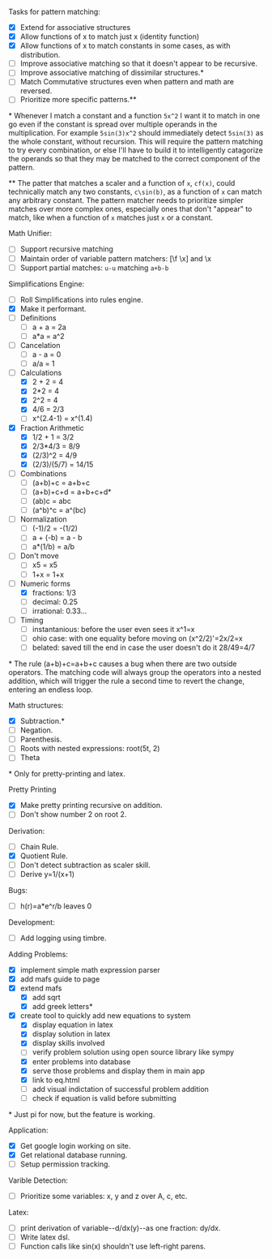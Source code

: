 Tasks for pattern matching:
- [x] Extend for associative structures
- [x] Allow functions of x to match just x (identity function)
- [x] Allow functions of x to match constants in some cases, as with distribution.
- [ ] Improve associative matching so that it doesn't appear to be recursive.
- [ ] Improve associative matching of dissimilar structures.\*
- [ ] Match Commutative structures even when pattern and math are reversed.
- [ ] Prioritize more specific patterns.\*\*

\* Whenever I match a constant and a function `5x^2` I want it to match in one go
even if the constant is spread over multiple operands in the multiplication. For
example `5sin(3)x^2` should immediately detect `5sin(3)` as the whole constant,
without recursion. This will require the pattern matching to try every combination,
or else I'll have to build it to intelligently catagorize the operands so that they
may be matched to the correct component of the pattern.

\*\* The patter that matches a scaler and a function of `x`, `cf(x)`, could
technically match any two constants, `c\sin(b)`, as a function of `x` can match any
arbitrary constant. The pattern matcher needs to prioritize simpler matches over
more complex ones, especially ones that don't "appear" to match, like when a
function of `x` matches just `x` or a constant.

Math Unifier:
- [ ] Support recursive matching
- [ ] Maintain order of variable pattern matchers: [\f \x] and \x
- [ ] Support partial matches: `u-u` matching `a+b-b`

Simplifications Engine:
- [ ] Roll Simplifications into rules engine.
- [x] Make it performant.
- [ ] Definitions
  - [ ] a + a = 2a
  - [ ] a\*a = a^2
- [ ] Cancelation
  - [ ] a - a = 0
  - [ ] a/a = 1
- [ ] Calculations
  - [x] 2 + 2 = 4
  - [x] 2\*2 = 4
  - [x] 2^2 = 4
  - [x] 4/6 = 2/3
  - [ ] x^(2.4-1) = x^(1.4)
- [x] Fraction Arithmetic
  - [x] 1/2 + 1 = 3/2
  - [x] 2/3\*4/3 = 8/9
  - [x] \(2/3)^2 = 4/9
  - [x] \(2/3)/\(5/7) = 14/15
- [ ] Combinations
  - [ ] \(a+b)+c = a+b+c
  - [ ] \(a+b)+c+d = a+b+c+d\*
  - [ ] \(ab)c = abc
  - [ ] \(a^b)^c = a^(bc)
- [ ] Normalization
  - [ ] \(-1)/2 = -(1/2)
  - [ ] a + (-b) = a - b
  - [ ] a\*(1/b) = a/b
- [ ] Don't move
  - [ ] x5 = x5
  - [ ] 1+x = 1+x
- [ ] Numeric forms
  - [x] fractions: 1/3
  - [ ] decimal: 0.25
  - [ ] irrational: 0.33…
- [ ] Timing
  - [ ] instantanious: before the user even sees it x^1=x
  - [ ] ohio case: with one equality before moving on (x^2/2)'=2x/2=x
  - [ ] belated: saved till the end in case the user doesn't do it 28/49=4/7

\* The rule (a+b)+c=a+b+c causes a bug when there are two outside operators. The
matching code will always group the operators into a nested addition, which will
trigger the rule a second time to revert the change, entering an endless loop.

Math structures:
- [X] Subtraction.\*
- [ ] Negation.
- [ ] Parenthesis.
- [ ] Roots with nested expressions: root(5t, 2)
- [ ] Theta

\* Only for pretty-printing and latex.

Pretty Printing
- [x] Make pretty printing recursive on addition.
- [ ] Don't show number 2 on root 2.

Derivation:
- [ ] Chain Rule.
- [x] Quotient Rule.
- [ ] Don't detect subtraction as scaler skill.
- [ ] Derive y=1/(x+1)

Bugs:
- [ ] h(r)=a\*e^r/b leaves 0

Development:
- [ ] Add logging using timbre.

Adding Problems:
- [x] implement simple math expression parser
- [x] add mafs guide to page
- [x] extend mafs
  - [x] add sqrt
  - [x] add greek letters\*
- [x] create tool to quickly add new equations to system
  - [x] display equation in latex
  - [x] display solution in latex
  - [x] display skills involved
  - [ ] verify problem solution using open source library like sympy
  - [x] enter problems into database
  - [x] serve those problems and display them in main app
  - [x] link to eq.html
  - [ ] add visual indictation of successful problem addition
  - [ ] check if equation is valid before submitting

\* Just pi for now, but the feature is working.

Application:
- [x] Get google login working on site.
- [x] Get relational database running.
- [ ] Setup permission tracking.

Varible Detection:
- [ ] Prioritize some variables: x, y and z over A, c, etc.

Latex:
- [ ] print derivation of variable--d/dx(y)--as one fraction: dy/dx.
- [ ] Write latex dsl.
- [ ] Function calls like sin(x) shouldn't use left-right parens.

